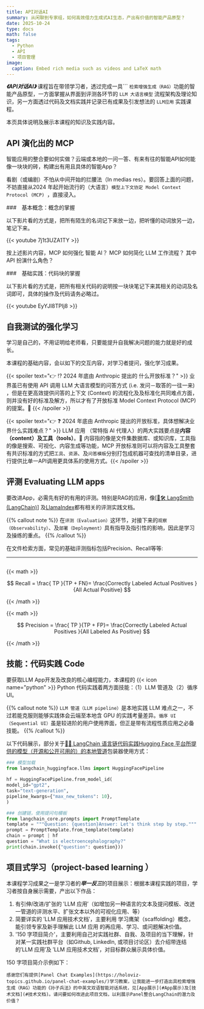 ```yaml
---
title: API对话AI
summary: 从闲聊到专家组，如何高效借力生成式AI生态，产出有价值的智能产品原型？
date: 2025-10-24
type: docs
math: false
tags:
  - Python
  - API
  - 项目管理
image:
  caption: Embed rich media such as videos and LaTeX math
---
```

***《API对话AI》*** 课程旨在带领学习者，透过完成一具```
`检索增强生成（RAG）`功能的智能产品原型，一方面掌握从界面到评测各环节的 `LLM 大语言模型` 流程架构及理论知识，另一方面透过代码及文档实践并记录已有成果及引发想法的 `LLM应用` 实践课程。

本页具体说明及展示本课程的知识及实践内容。

## API 演化出的 MCP

智能应用的整合要如何实做？云端或本地的一问一答、有来有往的智能API如何能像一块块的砖，构建出有用且具体的智能App？

看剧（或编剧）不怕从中间开始的拦腰法（In medias res）。要回答上面的问题，不妨直接从2024 年起开始流行的（大语言）`模型上下文协定 Model Context Protocol (MCP) `，直接浸入。

###　基本概念：概念的掌握

以下影片看的方式是，把所有陌生的名词记下来放一边，把听懂的动词放另一边，笔记下来。

{{< youtube 7j1t3UZA1TY >}}

按上述影片内容，MCP 如何强化 智能 AI？ MCP 如何简化 LLM 工作流程？ 其中 API 扮演什么角色？

###　基础实践：代码块的掌握

以下影片看的方式是，把所有相关代码的说明按一块块笔记下来其相关的动词及名词即可，具体的操作及代码请务必略过。

{{< youtube EyYJI8TPIj8 >}}

## 自我测试的强化学习

学习是自己的，不用证明给老师看，只要能提升自我解决问题的能力就是好的成长。

本课程的基础内容，会以如下的交互内容，对学习者提问，强化学习成果。

{{< spoiler text="👉 ⁉ 2024 年底由 Anthropic 提出的 什么开放标准？" >}} 业界虽已有使用 API 调用 LLM 大语言模型的问答方式 (i.e. 发问－取答的一往一来) ，但是在更高效提供问答的上下文 (Context) 的流程化及及标准化共同难点方面，则并没有好的标准及解方，所以才有了开放标准 Model Context Protocol (MCP)　的提案。🎉 {{< /spoiler >}}

{{< spoiler text="👉 ❓ 2024 年底由 Anthropic 提出的开放标准，具体想解决业界什么实践难点？" >}} LLM 应用 （常特指 AI 代理人）的两大实践要点是**内容（content）**及**工具（tools）**。🎉 内容指的像是文件集数据库、或知识库，工具指的像是搜索、可视化、内容生成等功能，MCP 开放标准则可以将内容及工具整套有共识标准的方式把`工具`、`资源`、及`问答模板`分别打包成机器可查找的清单目录，进行提供比单一API调用更具体系的使用方式。{{< /spoiler >}}

## 评测 Evaluating LLM apps 

要改进App，必需先有好的有用的评测。特别是RAG的应用，像[[🦜️🛠️ LangSmith (LangChain)](https://docs.smith.langchain.com/evaluation/tutorials/rag)] 及[LlamaIndex](https://docs.llamaindex.ai/en/stable/module_guides/evaluating/)都有相关的评测实践文档。

{{% callout note %}}
在`评测（Evaluation）`这环节，对接下来的`观察（Observability）`、及`部署（Deployment）`具有指导及指引性的影响，因此是学习及操练的重点。
{{% /callout %}}

在文件检索方面，常见的基础评测指标包括Precision、Recall等等:

----




```latex
```



{{< math >}}

$$
Recall = \frac{ TP }{TP + FN}= \frac{Correctly Labeled Actual Positives }{All Actual Positive}
$$

{{< /math >}}

{{< math >}}

$$
Precision = \frac{ TP }{TP + FP}= \frac{Correctly Labeled Actual Positives }{All Labeled As Positive}
$$

{{< /math >}}

## 技能：代码实践 Code

要获取LLM App开发及改良的核心编程能力，本课程的 {{< icon name="python" >}} Python 代码实践着两方面技能：（1）LLM 管道及（2）循序 UI。

{{% callout note %}}
`LLM 管道（LLM pipeline）`是本地实践 LLM 难点之一，不过若能克服则能够实践体会云端至本地含 GPU 的实践考量差异。`循序 UI （Sequential UI）`虽是较进阶的用户使用界面，但正是带有流程性质应用之必备技能。
{{% /callout %}}

以下代码展示，部分关于[🦜️🔗 LangChain 语言链代码实践Hugging Face 平台所提供的模型（开源和公开可用的）的本地管道]((https://python.langchain.com/docs/integrations/llms/huggingface_pipelines/#gpu-inference))包装器使用方式：

```python
### 模型加载
from langchain_huggingface.llms import HuggingFacePipeline  
  
hf = HuggingFacePipeline.from_model_id(  
model_id="gpt2",  
task="text-generation",  
pipeline_kwargs={"max_new_tokens": 10},  
)

### 创建链，使用提问句模板
from langchain_core.prompts import PromptTemplate
template = """Question: {question}Answer: Let's think step by step."""
prompt = PromptTemplate.from_template(template)
chain = prompt | hf
question = "What is electroencephalography?"
print(chain.invoke({"question": question}))
```

## 项目式学习（project-based learning ）

本课程学习成果之一是学习者的***举一反三***的项目展示：根据本课程实践的项目，学习者按自身展示需要，产出以下作品：

1. 有引伸/改进/扩张的 ′LLM 应用′（如增加另一种语言的文本及提问模板、改迸一管道的评测水平、扩张文本以外的可视化应用、等）  
2. 简要详实的 ′LLM 应用技术文档′，主要利用 学习鹰架（scaffolding）概念，能引领专家及新手理解此 LLM 应用 的再应用、学习、或问题解决价值。
3. '150 字项目简介'，主要利用自己对实践社群、自我、及项目的当下理解，针对某一实践社群平台（如Github, LinkedIn, 或项目讨论区）去介绍带连结的′LLM 应用′及 ′LLM 应用技术文档′，对目标群众展示具体价值。

150 字项目简介示例如下：

```
感谢您们有提供[Panel Chat Examples](https://holoviz-topics.github.io/panel-chat-examples/)学习教案，让我能进一步打造出具检索增强生成（RAG）功能的《孙子兵法》的中英文双语智能对话系统，见[App展示](#App展示)及[技术文档](#技术文档)。请问要如何改进此项目文档，以利展示Panel整合LangChain的潜力及价值？
```